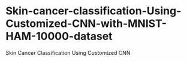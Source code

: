 # Skin-cancer-classification-Using-Customized-CNN-with-MNIST-HAM-10000-dataset
Skin Cancer Classification Using Customized CNN
